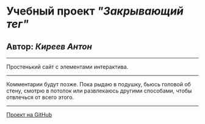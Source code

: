 # Учебный проект _"Закрывающий тег"_

## Автор: _Киреев Антон_

***
Простенький сайт с элементами интерактива.
***
Комментарии будут позже. Пока рыдаю в подушку, бьюсь головой об стену, смотрю в потолок или развлекаюсь другими способами, чтобы отвлечься от всего этого.
***
[Проект на GitHub](https://github.com/AntiANT8406/zakrivayuschiy-teg-f.git)